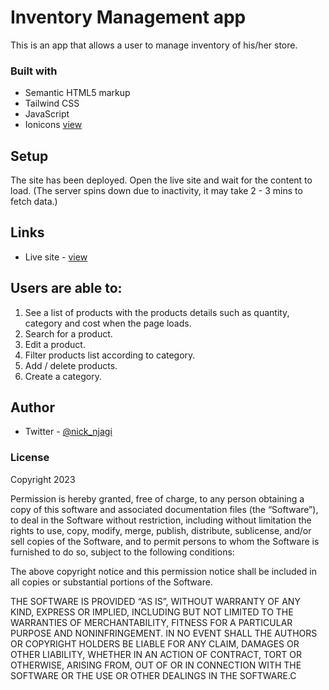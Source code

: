 # Inventory Management app

This is an app that allows a user to manage inventory of his/her store.

### Built with

- Semantic HTML5 markup
- Tailwind CSS 
- JavaScript
- Ionicons [view](https://ionic.io/ionicons)

## Setup

The site has been deployed. Open the live site and wait for the content to load. (The server spins down due to inactivity, it may take 2 - 3 mins to fetch data.)

## Links

- Live site - [view](https://phase1project.netlify.app)

## Users are able to:

1. See a list of products with the products details such as quantity, category and cost when the page loads.
2. Search for a product. 
3. Edit a product. 
4. Filter products list according to category.
5. Add / delete products.
6. Create a category.

## Author

- Twitter - [@nick_njagi](https://www.twitter.com/nick_njagi)

### License
Copyright 2023 

Permission is hereby granted, free of charge, to any person obtaining a copy of this software and associated documentation files (the “Software”), to deal in the Software without restriction, including without limitation the rights to use, copy, modify, merge, publish, distribute, sublicense, and/or sell copies of the Software, and to permit persons to whom the Software is furnished to do so, subject to the following conditions:

The above copyright notice and this permission notice shall be included in all copies or substantial portions of the Software.

THE SOFTWARE IS PROVIDED “AS IS”, WITHOUT WARRANTY OF ANY KIND, EXPRESS OR IMPLIED, INCLUDING BUT NOT LIMITED TO THE WARRANTIES OF MERCHANTABILITY, FITNESS FOR A PARTICULAR PURPOSE AND NONINFRINGEMENT. IN NO EVENT SHALL THE AUTHORS OR COPYRIGHT HOLDERS BE LIABLE FOR ANY CLAIM, DAMAGES OR OTHER LIABILITY, WHETHER IN AN ACTION OF CONTRACT, TORT OR OTHERWISE, ARISING FROM, OUT OF OR IN CONNECTION WITH THE SOFTWARE OR THE USE OR OTHER DEALINGS IN THE SOFTWARE.C